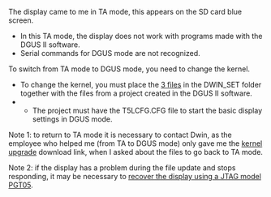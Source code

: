 The display came to me in TA mode, this appears on the SD card blue screen.

- In this TA mode, the display does not work with programs made with the DGUS II software.
- Serial commands for DGUS mode are not recognized.

To switch from TA mode to DGUS mode, you need to change the kernel.

- To change the kernel, you must place the [3 files](https://github.com/rtek1000/DMG80480Y070_02NN_1st/blob/main/Kernel/DGUSII%20Kernel.zip) in the DWIN_SET folder together with the files from a project created in the DGUS II software.
- - The project must have the T5LCFG.CFG file to start the basic display settings in DGUS mode.
 
Note 1: to return to TA mode it is necessary to contact Dwin, as the employee who helped me (from TA to DGUS mode) only gave me the [kernel upgrade](https://www.dwin-global.com/kernel-upgrade/) download link, when I asked about the files to go back to TA mode.

Note 2: if the display has a problem during the file update and stops responding, it may be necessary to [recover the display using a JTAG model PGT05](https://www.youtube.com/watch?v=K-7AfmHDhac).
